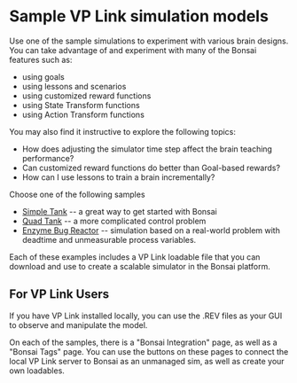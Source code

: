 # Sample VP Link simulation models

Use one of the sample simulations to experiment with various brain designs.  You can take advantage of
and experiment with many of the Bonsai features such as:
* using goals
* using lessons and scenarios
* using customized reward functions
* using State Transform functions
* using Action Transform functions

You may also find it instructive to explore the following topics:
* How does adjusting the simulator time step affect the brain teaching performance?
* Can customized reward functions do better than Goal-based rewards?
* How can I use lessons to train a brain incrementally?

Choose one of the following samples

* [Simple Tank](simpletank/README.md) -- a great way to get started with Bonsai
* [Quad Tank](quadtank/README.md) -- a more complicated control problem
* [Enzyme Bug Reactor](bugreactor/README.md) -- simulation based on a real-world problem with deadtime and unmeasurable process variables.

Each of these examples includes a VP Link loadable file that you can download and use to create a scalable simulator in the Bonsai platform.

## For VP Link Users

If you have VP Link installed locally, you can use the .REV files as your GUI to observe and manipulate the model.

On each of the samples, there is a "Bonsai Integration" page, as well as a "Bonsai Tags" page.  You can use the buttons
on these pages to connect the local VP Link server to Bonsai as an unmanaged sim, as well as create your own
loadables.
